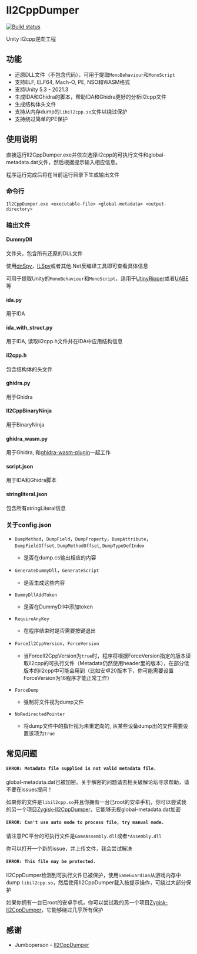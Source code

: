 # Il2CppDumper

[![Build status](https://ci.appveyor.com/api/projects/status/anhqw33vcpmp8ofa?svg=true)](https://ci.appveyor.com/project/Perfare/il2cppdumper/branch/master/artifacts)

Unity il2cpp逆向工程

## 功能

* 还原DLL文件（不包含代码），可用于提取`MonoBehaviour`和`MonoScript`
* 支持ELF, ELF64, Mach-O, PE, NSO和WASM格式
* 支持Unity 5.3 - 2021.3
* 生成IDA和Ghidra的脚本，帮助IDA和Ghidra更好的分析il2cpp文件
* 生成结构体头文件
* 支持从内存dump的`libil2cpp.so`文件以绕过保护
* 支持绕过简单的PE保护

## 使用说明

直接运行Il2CppDumper.exe并依次选择il2cpp的可执行文件和global-metadata.dat文件，然后根据提示输入相应信息。

程序运行完成后将在当前运行目录下生成输出文件

### 命令行

```
Il2CppDumper.exe <executable-file> <global-metadata> <output-directory>
```

### 输出文件

#### DummyDll

文件夹，包含所有还原的DLL文件

使用[dnSpy](https://github.com/0xd4d/dnSpy)，[ILSpy](https://github.com/icsharpcode/ILSpy)或者其他.Net反编译工具即可查看具体信息

可用于提取Unity的`MonoBehaviour`和`MonoScript`，适用于[UtinyRipper](https://github.com/mafaca/UtinyRipper)或者[UABE](https://7daystodie.com/forums/showthread.php?22675-Unity-Assets-Bundle-Extractor)等

#### ida.py

用于IDA

#### ida_with_struct.py

用于IDA, 读取il2cpp.h文件并在IDA中应用结构信息

#### il2cpp.h

包含结构体的头文件

#### ghidra.py

用于Ghidra

#### Il2CppBinaryNinja

用于BinaryNinja

#### ghidra_wasm.py

用于Ghidra, 和[ghidra-wasm-plugin](https://github.com/nneonneo/ghidra-wasm-plugin)一起工作

#### script.json

用于IDA和Ghidra脚本

#### stringliteral.json

包含所有stringLiteral信息

### 关于config.json

* `DumpMethod`，`DumpField`，`DumpProperty`，`DumpAttribute`，`DumpFieldOffset`, `DumpMethodOffset`, `DumpTypeDefIndex`
  * 是否在dump.cs输出相应的内容

* `GenerateDummyDll`，`GenerateScript`
  * 是否生成这些内容

* `DummyDllAddToken`
  * 是否在DummyDll中添加token

* `RequireAnyKey`
  * 在程序结束时是否需要按键退出

* `ForceIl2CppVersion`，`ForceVersion`  
  * 当ForceIl2CppVersion为`true`时，程序将根据ForceVersion指定的版本读取il2cpp的可执行文件（Metadata仍然使用header里的版本），在部分低版本的il2cpp中可能会用到（比如安卓20版本下，你可能需要设置ForceVersion为16程序才能正常工作）

* `ForceDump`
  * 强制将文件视为dump文件

* `NoRedirectedPointer`
  * 将dump文件中的指针视为未重定向的, 从某些设备dump出的文件需要设置该项为`true`

## 常见问题

#### `ERROR: Metadata file supplied is not valid metadata file.`

global-metadata.dat已被加密。关于解密的问题请去相关破解论坛寻求帮助，请不要在issues提问！

如果你的文件是`libil2cpp.so`并且你拥有一台已root的安卓手机，你可以尝试我的另一个项目[Zygisk-Il2CppDumper](https://github.com/Perfare/Zygisk-Il2CppDumper)，它能够无视global-metadata.dat加密

#### `ERROR: Can't use auto mode to process file, try manual mode.`

请注意PC平台的可执行文件是`GameAssembly.dll`或者`*Assembly.dll`

你可以打开一个新的issue，并上传文件，我会尝试解决

#### `ERROR: This file may be protected.`

Il2CppDumper检测到可执行文件已被保护，使用`GameGuardian`从游戏内存中dump `libil2cpp.so`，然后使用Il2CppDumper载入按提示操作，可绕过大部分保护

如果你拥有一台已root的安卓手机，你可以尝试我的另一个项目[Zygisk-Il2CppDumper](https://github.com/Perfare/Zygisk-Il2CppDumper)，它能够绕过几乎所有保护

## 感谢

- Jumboperson - [Il2CppDumper](https://github.com/Jumboperson/Il2CppDumper)
